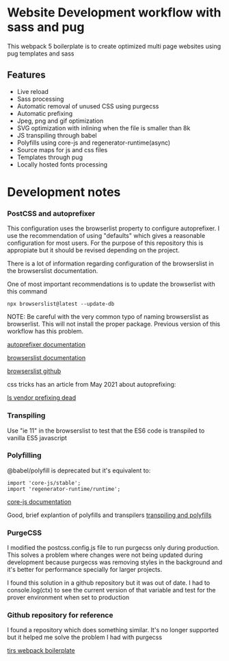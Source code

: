 # Website Development workflow with sass and pug

This webpack 5 boilerplate is to create optimized multi page websites using pug templates and sass

## Features

- Live reload
- Sass processing
- Automatic removal of unused CSS using purgecss
- Automatic prefixing
- Jpeg, png and gif optimization
- SVG optimization with inlining when the file is smaller than 8k
- JS transpiling through babel
- Polyfills using core-js and regenerator-runtime(async)
- Source maps for js and css files
- Templates through pug
- Locally hosted fonts processing

# Development notes

### PostCSS and autoprefixer

This configuration uses the browserlist property to configure autoprefixer. I use the recommendation of using "defaults" which gives a reasonable configuration for most users. For the purpose of this repository this is appropiate but it should be revised depending on the project.

There is a lot of information regarding configuration of the browserslist in the browserslist documentation.

One of most important recommendations is to update the browserlist with this command

```shell
npx browserslist@latest --update-db
```

NOTE: Be careful with the very common typo of naming browserslist as browserlist. This will not install the proper package. Previous version of this workflow has this problem.

[autoprefixer documentation](https://github.com/postcss/autoprefixer)

[browserslist documentation](https://browsersl.ist/)

[browserslist github](https://github.com/browserslist/browserslist)

css tricks has an article from May 2021 about autoprefixing:

[Is vendor prefixing dead](https://css-tricks.com/is-vendor-prefixing-dead/)

### Transpiling

Use "ie 11" in the browserslist to test that the ES6 code is transpiled to vanilla ES5 javascript

### Polyfilling

@babel/polyfill is deprecated but it's equivalent to:

```shell
import 'core-js/stable';
import 'regenerator-runtime/runtime';
```

[core-js documentation](https://github.com/zloirock/core-js/blob/master/README.md)

Good, brief explantion of polyfills and transpilers
[transpiling and polyfills](https://javascript.info/polyfills)

### PurgeCSS

I modified the postcss.config.js file to run purgecss only during production. This solves a problem where changes were not being updated during development because purgecss was removing styles in the background and it's better for performance specially for larger projects.

I found this solution in a github repository but it was out of date. I had to console.log(ctx) to see the current version of that variable and test for the prover environment when set to production

### Github repository for reference

I found a repository which does something similar. It's no longer supported but it helped me solve the problem I had with purgecss

[tirs webpack boilerplate](https://github.com/tr1s/tris-webpack-boilerplate)
